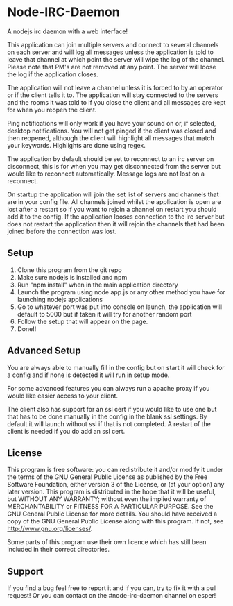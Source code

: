 # Node-IRC-Daemon
A nodejs irc daemon with a web interface!

This application can join multiple servers and connect to several channels on each server and will log all
messages unless the application is told to leave that channel at which point the server will wipe the log
of the channel. Please note that PM's are not removed at any point. The server will loose the log if the
application closes.

The application will not leave a channel unless it is forced to by an operator or if the client tells it to.
The application will stay connected to the servers and the rooms it was told to if you close the client and
all messages are kept for when you reopen the client.

Ping notifications will only work if you have your sound on or, if selected, desktop notifications. You will
not get pinged if the client was closed and then reopened, although the client will highlight all messages that
match your keywords. Highlights are done using regex.

The application by default should be set to reconnect to an irc server on disconnect, this is for when you may get
disconnected from the server but would like to reconnect automatically. Message logs are not lost on a reconnect.

On startup the application will join the set list of servers and channels that are in your config file. All channels
joined whilst the application is open are lost after a restart so if you want to rejoin a channel on restart you should
add it to the config. If the application looses connection to the irc server but does not restart the application then
it will rejoin the channels that had been joined before the connection was lost.

## Setup
1. Clone this program from the git repo
2. Make sure nodejs is installed and npm
3. Run "npm install" when in the main application directory
4. Launch the program using node app.js or any other method you have for launching nodejs applications
5. Go to whatever port was put into console on launch, the application will default to 5000 but if taken it will try for another random port
6. Follow the setup that will appear on the page.
7. Done!!

## Advanced Setup
You are always able to manually fill in the config but on start it will check for a config and if none is detected it will run in setup mode.

For some advanced features you can always run a apache proxy if you would like easier access to your client.

The client also has support for an ssl cert if you would like to use one but that has to be done manually in the config in the blank ssl settings.
By default it will launch without ssl if that is not completed. A restart of the client is needed if you do add an ssl cert.

## License
This program is free software: you can redistribute it and/or modify it under the terms of the GNU General Public License as published by the Free Software Foundation, either version 3 of the License, or (at your option) any later version.
This program is distributed in the hope that it will be useful,
but WITHOUT ANY WARRANTY; without even the implied warranty of
MERCHANTABILITY or FITNESS FOR A PARTICULAR PURPOSE.  See the
GNU General Public License for more details.
You should have received a copy of the GNU General Public License
along with this program.  If not, see <http://www.gnu.org/licenses/>.

Some parts of this program use their own licence which has still been included in their correct directories.

## Support
If you find a bug feel free to report it and if you can, try to fix it with a pull request!
Or you can contact on the #node-irc-daemon channel on esper!